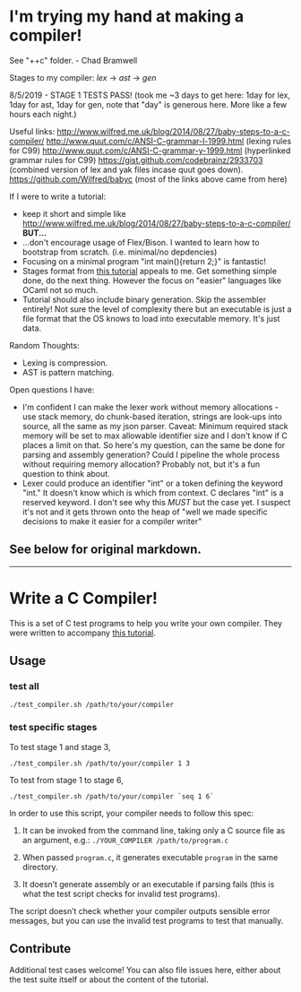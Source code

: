 # I'm trying my hand at making a compiler!
See "++c" folder. - Chad Bramwell

Stages to my compiler: *lex* -> *ast* -> *gen*

8/5/2019 - STAGE 1 TESTS PASS! (took me ~3 days to get here: 1day for lex, 1day for ast, 1day for gen, note that "day" is generous here. More like a few hours each night.)

Useful links:
http://www.wilfred.me.uk/blog/2014/08/27/baby-steps-to-a-c-compiler/
http://www.quut.com/c/ANSI-C-grammar-l-1999.html (lexing rules for C99)
http://www.quut.com/c/ANSI-C-grammar-y-1999.html (hyperlinked grammar rules for C99)
https://gist.github.com/codebrainz/2933703 (combined version of lex and yak files incase quut goes down). https://github.com/Wilfred/babyc (most of the links above came from here)

If I were to write a tutorial:
* keep it short and simple like http://www.wilfred.me.uk/blog/2014/08/27/baby-steps-to-a-c-compiler/ **BUT...**
* ...don't encourage usage of Flex/Bison. I wanted to learn how to bootstrap from scratch. (i.e. minimal/no depdencies)
* Focusing on a minimal program "int main(){return 2;}" is fantastic!
* Stages format from [this tutorial](https://norasandler.com/2017/11/29/Write-a-Compiler.html) appeals to me. Get something simple done, do the next thing. However the focus on "easier" languages like OCaml not so much.
* Tutorial should also include binary generation. Skip the assembler entirely! Not sure the level of complexity there but an executable is just a file format that the OS knows to load into executable memory. It's just data.

Random Thoughts:
* Lexing is compression.
* AST is pattern matching.

Open questions I have:
* I'm confident I can make the lexer work without memory allocations - use stack memory, do chunk-based iteration, strings are look-ups into source, all the same as my json parser. Caveat: Minimum required stack memory will be set to max allowable identifier size and I don't know if C places a limit on that. So here's my question, can the same be done for parsing and assembly generation? Could I pipeline the whole process without requiring memory allocation? Probably not, but it's a fun question to think about.
* Lexer could produce an identifier "int" or a token defining the keyword "int." It doesn't know which is which from context. C declares "int" is a reserved keyword. I don't see why this *MUST* but the case yet. I suspect it's not and it gets thrown onto the heap of "well we made specific decisions to make it easier for a compiler writer"

## See below for original markdown.
---
# Write a C Compiler!

This is a set of C test programs to help you write your own compiler. They were written to accompany [this tutorial](https://norasandler.com/2017/11/29/Write-a-Compiler.html).

## Usage

### test all
```
./test_compiler.sh /path/to/your/compiler
```

### test specific stages
To test stage 1 and stage 3,
```
./test_compiler.sh /path/to/your/compiler 1 3
```
To test from stage 1 to stage 6,
```
./test_compiler.sh /path/to/your/compiler `seq 1 6`
```

In order to use this script, your compiler needs to follow this spec:

1. It can be invoked from the command line, taking only a C source file as an argument, e.g.: `./YOUR_COMPILER /path/to/program.c`

2. When passed `program.c`, it generates executable `program` in the same directory.

3. It doesn’t generate assembly or an executable if parsing fails (this is what the test script checks for invalid test programs).

The script doesn’t check whether your compiler outputs sensible error messages, but you can use the invalid test programs to test that manually.

## Contribute

Additional test cases welcome! You can also file issues here, either about the test suite itself or about the content of the tutorial.
